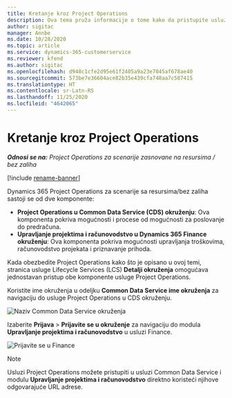 ```yaml
---
title: Kretanje kroz Project Operations
description: Ova tema pruža informacije o tome kako da pristupite usluzi Project Operations iz usluge Lifecycle Services.
author: sigitac
manager: Annbe
ms.date: 10/28/2020
ms.topic: article
ms.service: dynamics-365-customerservice
ms.reviewer: kfend
ms.author: sigitac
ms.openlocfilehash: d948c1cfe2d95e61f2405a9a23e7045af678ae40
ms.sourcegitcommit: 573be7e36604ace82b35e439cfa748aa7c587415
ms.translationtype: HT
ms.contentlocale: sr-Latn-RS
ms.lasthandoff: 11/25/2020
ms.locfileid: "4642065"
---
```

# <a name="navigate-project-operations"></a>Kretanje kroz Project Operations

_**Odnosi se na:** Project Operations za scenarije zasnovane na resursima / bez zaliha_

[!include [rename-banner](~/includes/cc-data-platform-banner.md)]

Dynamics 365 Project Operations za scenarije sa resursima/bez zaliha sastoji se od dve komponente: 

 - **Project Operations u Common Data Service (CDS) okruženju**: Ova komponenta pokriva mogućnosti i procese od mogućnosti za poslovanje do predračuna. 
 - **Upravljanje projektima i računovodstvo u Dynamics 365 Finance okruženju**: Ova komponenta pokriva mogućnosti upravljanja troškovima, računovodstvo projekata i priznavanje prihoda. 

Kada obezbedite Project Operations kako što je opisano u ovoj temi, stranica usluge Lifecycle Services (LCS) **Detalji okruženja** omogućava jednostavan pristup obe komponente usluge Project Operations.  

Koristite ime okruženja u odeljku **Common Data Service ime okruženja** za navigaciju do usluge Project Operations u CDS okruženju. 

  ![Naziv Common Data Service okruženja](./media/environment-name.PNG)

Izaberite **Prijava** > **Prijavite se u okruženje** za navigaciju do modula **Upravljanje projektima i računovodstvo** u usluzi Finance.  

   ![Prijavite se u Finance](./media/environment-login.PNG)

> [!NOTE]
> Usluzi Project Operations možete pristupiti u usluzi Common Data Service i modulu **Upravljanje projektima i računovodstvo** direktno koristeći njihove odgovarajuće URL adrese. 
